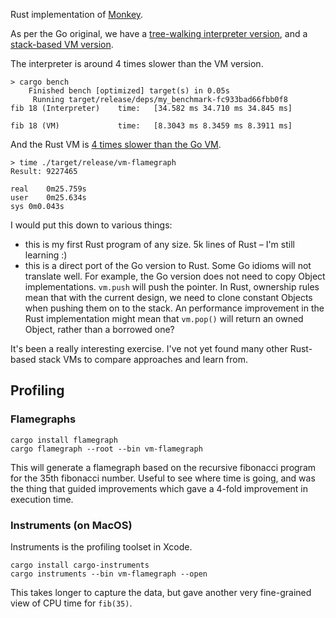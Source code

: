 Rust implementation of [Monkey](https://interpreterbook.com/).

As per the Go original, we have a [tree-walking interpreter version](./src/evaluator.rs), and a
[stack-based VM version](./src/vm/mod.rs).

The interpreter is around 4 times slower than the VM version.

    > cargo bench
        Finished bench [optimized] target(s) in 0.05s
         Running target/release/deps/my_benchmark-fc933bad66fbb0f8
    fib 18 (Interpreter)    time:   [34.582 ms 34.710 ms 34.845 ms]

    fib 18 (VM)             time:   [8.3043 ms 8.3459 ms 8.3911 ms]

And the Rust VM is [4 times slower than the Go VM](../../go/src/README.md).

    > time ./target/release/vm-flamegraph
    Result: 9227465

    real	0m25.759s
    user	0m25.634s
    sys	0m0.043s

I would put this down to various things:

* this is my first Rust program of any size. 5k lines of Rust – I'm still learning :)
* this is a direct port of the Go version to Rust. Some Go idioms will not translate well. For
  example, the Go version does not need to copy Object implementations. `vm.push` will push the
  pointer. In Rust, ownership rules mean that with the current design, we need to clone constant
  Objects when pushing them on to the stack. An performance improvement in the Rust
  implementation might mean that `vm.pop()` will return an owned Object, rather than a borrowed
  one?

It's been a really interesting exercise. I've not yet found many other Rust-based stack VMs to compare approaches and learn from.

## Profiling

### Flamegraphs

    cargo install flamegraph
    cargo flamegraph --root --bin vm-flamegraph

This will generate a flamegraph based on the recursive fibonacci program for the 35th fibonacci number. Useful to see where time is going, and was the thing that guided improvements which gave a 4-fold improvement in execution time.

### Instruments (on MacOS)

Instruments is the profiling toolset in Xcode.

    cargo install cargo-instruments
    cargo instruments --bin vm-flamegraph --open

This takes longer to capture the data, but gave another very fine-grained view of CPU time for `fib(35)`.
